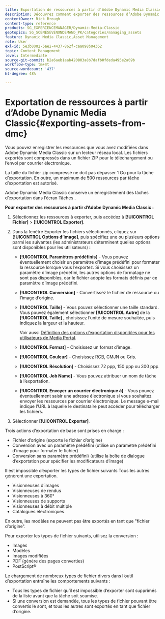 ```yaml
---
title: Exportation de ressources à partir d’Adobe Dynamic Media Classic
description: Découvrez comment exporter des ressources d’Adobe Dynamic Media Classic.
contentOwner: Rick Brough
content-type: reference
products: SG_EXPERIENCEMANAGER/Dynamic-Media-Classic
geptopics: SG_SCENESEVENONDEMAND_PK/categories/managing_assets
feature: Dynamic Media Classic,Asset Management
role: User
exl-id: 5e3b0002-5ae2-4437-862f-caa098b04362
topic: Content Management
level: Intermediate
source-git-commit: b2a6aeb1aab420803a8b7dafb0fdeda495e2a69b
workflow-type: tm+mt
source-wordcount: '437'
ht-degree: 48%

---
```


# Exportation de ressources à partir d’Adobe Dynamic Media Classic{#exporting-assets-from-dmc}

Vous pouvez enregistrer les ressources que vous avez modifiées dans Adobe Dynamic Media Classic sur un lecteur réseau local. Les fichiers exportés sont compressés dans un fichier ZIP pour le téléchargement ou l’envoi par courrier électronique.

La taille du fichier zip compressé ne doit pas dépasser 1 Go pour la tâche d’exportation. En outre, un maximum de 500 ressources par tâche d’exportation est autorisé.

Adobe Dynamic Media Classic conserve un enregistrement des tâches d’exportation dans l’écran Tâches .

**Pour exporter des ressources à partir d’Adobe Dynamic Media Classic :**

1. Sélectionnez les ressources à exporter, puis accédez à **[!UICONTROL Fichier]** > **[!UICONTROL Exporter]**.
1. Dans la fenêtre Exporter les fichiers sélectionnés, cliquez sur **[!UICONTROL Options d’image]**, puis spécifiez une ou plusieurs options parmi les suivantes (les administrateurs déterminent quelles options sont disponibles pour les utilisateurs) :

   * **[!UICONTROL Paramètres prédéfinis]** - Vous pouvez éventuellement choisir un paramètre d’image prédéfini pour formater la ressource lorsque vous l’exportez. Si vous choisissez un paramètre d’image prédéfini, les autres options de formatage ne sont pas disponibles, car le fichier adopte les formats définis par ce paramètre d’image prédéfini.

   * **[!UICONTROL Conversion]** - Convertissez le fichier de ressource ou l’image d’origine.

   * **[!UICONTROL Taille]** - Vous pouvez sélectionner une taille standard. Vous pouvez également sélectionner **[!UICONTROL Autre]** de la **[!UICONTROL Taille]** , choisissez l’unité de mesure souhaitée, puis indiquez la largeur et la hauteur.

     Voir aussi [Définition des options d’exportation disponibles pour les utilisateurs de Media Portal](specifying-export-options-available-media.md#specifying_export_options_available_to_media_portal_users).

   * **[!UICONTROL Format]** - Choisissez un format d’image.

   * **[!UICONTROL Couleur]** - Choisissez RGB, CMJN ou Gris.

   * **[!UICONTROL Résolution]** - Choisissez 72 ppp, 150 ppp ou 300 ppp.

   * **[!UICONTROL Job Name]** - Vous pouvez attribuer un nom de tâche à l’exportation.

   * **[!UICONTROL Envoyer un courrier électronique à]** - Vous pouvez éventuellement saisir une adresse électronique si vous souhaitez envoyer les ressources par courrier électronique. Le message e-mail indique l’URL à laquelle le destinataire peut accéder pour télécharger les fichiers.

1. Sélectionner **[!UICONTROL Exporter]**.

Trois actions d’exportation de base sont prises en charge :

* Fichier d’origine (exporte le fichier d’origine)
* Conversion avec un paramètre prédéfini (utilise un paramètre prédéfini d’image pour formater le fichier)
* Conversion sans paramètre prédéfini) (utilise la boîte de dialogue d’exportation pour spécifier les modificateurs d’image)

Il est impossible d’exporter les types de fichier suivants Tous les autres génèrent une exportation.

* Visionneuses d’images
* Visionneuses de rendus
* Visionneuses à 360°
* Visionneuses de supports
* Visionneuses à débit multiple
* Catalogues électroniques

En outre, les modèles ne peuvent pas être exportés en tant que &quot;fichier d’origine&quot;.

Pour exporter les types de fichier suivants, utilisez la conversion :

* Images
* Modèles
* Images modifiées
* PDF (génère des pages converties)
* PostScript®

Le chargement de nombreux types de fichier divers dans l’outil d’exportation entraîne les comportements suivants :

* Tous les types de fichier qu’il est impossible d’exporter sont supprimés de la liste avant que la tâche soit soumise.
* Si une conversion est demandée, tous les types de fichier pouvant être convertis le sont, et tous les autres sont exportés en tant que fichier d’origine.
